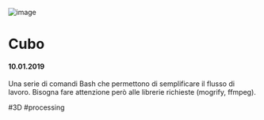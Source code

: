 ![image](https://github.com/KeremTurkyilmaz/TypeMismatchSketches/blob/master/Cubo/image/Cubo.jpg)

# Cubo

#### 10.01.2019

Una serie di comandi Bash che permettono di semplificare il flusso di lavoro. Bisogna fare attenzione però alle librerie richieste (mogrify, ffmpeg).

\#3D \#processing 
